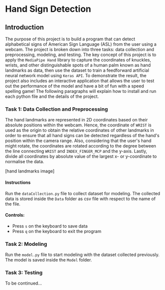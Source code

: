 # Hand Sign Detection

## Introduction
The purpose of this project is to build a program that can detect alphabetical signs of American Sign Language (ASL) from the user using a webcam. The project is broken down into three tasks: data collection and preprocessing, modeling, and testing. The key concept of this project is to apply the `MediaPipe Hand` library to capture the coordinates of knuckles, wrists, and other distinguishable spots of a human palm known as hand landmarks as data, then use the dataset to train a feedforward artificial neural network model using `Keras API`. To demonstrate the result, the project also includes an interactive application that allows the user to test out the performance of the model and have a bit of fun with a speed spelling game! The following paragraphs will explain how to install and run each python file and the details of the project. 
 
### Task 1: Data Collection and Preprocessing
The hand landmarks are represented in 2D coordinates based on their absolute positions within the webcam. Hence, the coordinate of `WRIST` is used as the origin to obtain the relative coordinates of other landmarks in order to ensure that all hand signs can be detected regardless of the hand's position within the camera range. Also, considering that the user's hand might rotate, the coordinates are rotated according to the degree between the line connecting `WRIST` and `INDEX_FINGER_MCP` and the y-axis. Lastly, divide all coordinates by absolute value of the largest x- or y-coordinate to normalise the data.

[hand landmarks image]

#### Instructions
Run the `dataCollection.py` file to collect dataset for modeling. The collected data is stored inside the `Data` folder as csv file with respect to the name of the file.  
#### Controls:  
- Press `s` on the keyboard to save data
- Press `q` on the keyboard to exit the program  

### Task 2: Modeling  
Run the `model.py` file to start modeling with the dataset collected previously. The model is saved inside the `Model` folder.  

### Task 3: Testing
To be continued...
